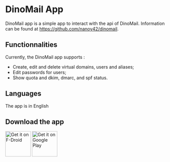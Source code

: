 # DinoMail App

DinoMail app is a simple app to interact with the api of DinoMail. Information can be found at https://github.com/nanoy42/dinomail.

## Functionnalities

Currently, the DinoMail app supports : 

* Create, edit and delete virtual domains, users and aliases;
* Edit passwords for users;
* Show quota and dkim, dmarc, and spf status.

## Languages

The app is in English

## Download the app

[<img src="https://fdroid.gitlab.io/artwork/badge/get-it-on.png"
     alt="Get it on F-Droid"
     height="80">](https://f-droid.org/packages/fr.nanoy.dinomail_app/)
[<img src="https://play.google.com/intl/en_us/badges/images/generic/en-play-badge.png"
     alt="Get it on Google Play"
     height="80">](https://play.google.com/store/apps/details?id=fr.nanoy.dinomail_app)
